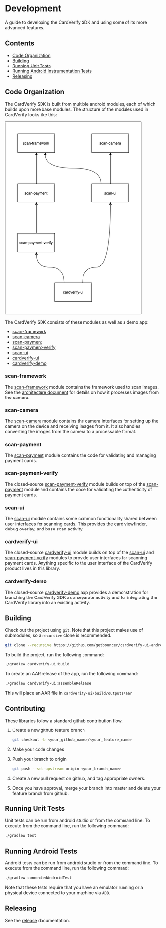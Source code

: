 # Development
A guide to developing the CardVerify SDK and using some of its more advanced features.

## Contents
* [Code Organization](#code-organization)
* [Building](#building)
* [Running Unit Tests](#running-unit-tests)
* [Running Android Instrumentation Tests](#running-android-tests)
* [Releasing](#releasing)

## Code Organization
The CardVerify SDK is built from multiple android modules, each of which builds upon more base modules. The structure of
the modules used in CardVerify looks like this:

![module structure](../../.gitbook/assets/cardverify_android_module_dependencies.png)

The CardVerify SDK consists of these modules as well as a demo app:
* [scan-framework](#scan-framework)
* [scan-camera](#scan-camera)
* [scan-payment](#scan-payment)
* [scan-payment-verify](#scan-payment-verify)
* [scan-ui](#scan-ui)
* [cardverify-ui](#cardverify-ui)
* [cardverify-demo](#cardverify-demo)

### scan-framework
The [scan-framework](https://github.com/getbouncer/scan-framework-android) module contains the framework used to scan images. See the [architecture document](https://github.com/getbouncer/scan-framework-android/tree/master/docs/architecture.md) for details on how it processes images from the camera.

### scan-camera
The [scan-camera](https://github.com/getbouncer/scan-camera-android) module contains the camera interfaces for setting up the camera on the device and receiving images from it. It also handles converting the images from the camera to a processable format.

### scan-payment
The [scan-payment](https://github.com/getbouncer/scan-payment-android) module contains the code for validating and managing payment cards.

### scan-payment-verify
The closed-source [scan-payment-verify](https://github.com/getbouncer/scan-payment-verify-android) module builds on top of the [scan-payment](https://github.com/getbouncer/scan-payment-android) module and contains the code for validating the authenticity of payment cards.

### scan-ui
The [scan-ui](https://github.com/getbouncer/scan-ui-android) module contains some common functionality shared between user interfaces for scanning cards. This provides the card viewfinder, debug overlay, and base scan activity.

### cardverify-ui
The closed-source [cardverify-ui](https://github.com/getbouncer/cardverify-ui-android) module builds on top of the [scan-ui](https://github.com/getbouncer/scan-ui-android) and [scan-payment-verify](https://github.com/getbouncer/scan-payment-verify-android) modules to provide user interfaces for scanning payment cards. Anything specific to the user interface of the CardVerify product lives in this library.

### cardverify-demo
The closed-source [cardverify-demo](https://github.com/getbouncer/cardverify-demo-android) app provides a demonstration for launching the CardVerify SDK as a separate activity and for integrating the CardVerify library into an existing activity.

## Building
Check out the project using `git`. Note that this project makes use of submodules, so a `recursive` clone is recommended.
```bash
git clone --recursive https://github.com/getbouncer/cardverify-ui-android
```

To build the project, run the following command:
```bash
./gradlew cardverify-ui:build
```

To create an AAR release of the app, run the following command:
```bash
./gradlew cardverify-ui:assembleRelease
```
This will place an AAR file in `cardverify-ui/build/outputs/aar`

## Contributing
These libraries follow a standard github contribution flow.

1. Create a new github feature branch
    ```bash
    git checkout -b <your_github_name>/<your_feature_name>
    ```

1. Make your code changes

1. Push your branch to origin
    ```bash
    git push --set-upstream origin <your_branch_name>
    ```

1. Create a new pull request on github, and tag appropriate owners.

1. Once you have approval, merge your branch into master and delete your feature branch from github.

## Running Unit Tests
Unit tests can be run from android studio or from the command line. To execute from the command line, run the following command:
```bash
./gradlew test
```

## Running Android Tests
Android tests can be run from android studio or from the command line. To execute from the command line, run the following command:
```bash
./gradlew connectedAndroidTest
```

Note that these tests require that you have an emulator running or a physical device connected to your machine via `ADB`.

## Releasing
See the [release](../../card-scan/android-integration-guide/android-release-guide.md) documentation.